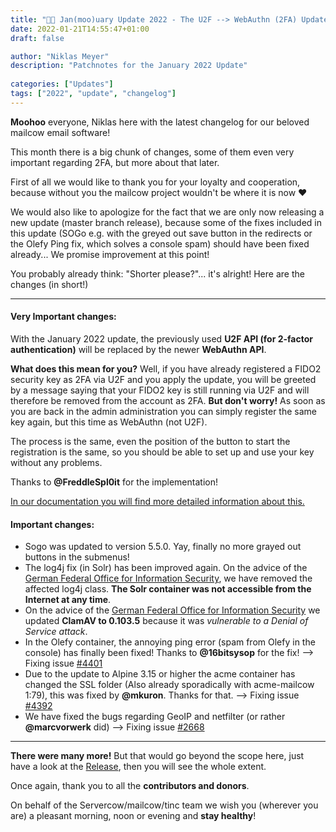 ```yaml
---
title: "📰🐄 Jan(moo)uary Update 2022 - The U2F --> WebAuthn (2FA) Update | Patchnotes"
date: 2022-01-21T14:55:47+01:00
draft: false

author: "Niklas Meyer"
description: "Patchnotes for the January 2022 Update"
  
categories: ["Updates"]
tags: ["2022", "update", "changelog"]
---
```


**Moohoo** everyone, Niklas here with the latest changelog for our beloved mailcow email software!

This month there is a big chunk of changes, some of them even very important regarding 2FA, but more about that later.

First of all we would like to thank you for your loyalty and cooperation, because without you the mailcow project wouldn't be where it is now ❤️

We would also like to apologize for the fact that we are only now releasing a new update (master branch release), because some of the fixes included in this update (SOGo e.g. with the greyed out save button in the redirects or the Olefy Ping fix, which solves a console spam) should have been fixed already... We promise improvement at this point!

You probably already think: "Shorter please?"... it's alright! Here are the changes (in short!)

---
#### Very Important changes:
With the January 2022 update, the previously used **U2F API (for 2-factor authentication)** will be replaced by the newer **WebAuthn API**.

**What does this mean for you?**
Well, if you have already registered a FIDO2 security key as 2FA via U2F and you apply the update, you will be greeted by a message saying that your FIDO2 key is still running via U2F and will therefore be removed from the account as 2FA. **But don't worry!** As soon as you are back in the admin administration you can simply register the same key again, but this time as WebAuthn (not U2F).

The process is the same, even the position of the button to start the registration is the same, so you should be able to set up and use your key without any problems.

Thanks to **@FreddleSpl0it** for the implementation!

[In our documentation you will find more detailed information about this.](https://mailcow.github.io/mailcow-dockerized-docs/manual-guides/mailcow-UI/u_e-mailcow_ui-tfa/ "In our documentation you will find more detailed information.")

#### Important changes:
- Sogo was updated to version 5.5.0. Yay, finally no more grayed out buttons in the submenus!
- The log4j fix (in Solr) has been improved again. On the advice of the [German Federal Office for Information Security](https://www.bsi.bund.de/SharedDocs/Warnmeldungen/DE/CB/2022/01/warnmeldung_cb-k21-1264_update_20.html "German Federal Office for Information Security"), we have removed the affected log4j class. **The Solr container was not accessible from the Internet at any time**.
- On the advice of the [German Federal Office for Information Security](https://www.bsi.bund.de/SharedDocs/Warnmeldungen/DE/TW/2022/01/warnmeldung_tw-t22-0012.html) we updated **ClamAV to 0.103.5** because it was *vulnerable to a Denial of Service attack*.
- In the Olefy container, the annoying ping error (spam from Olefy in the console) has finally been fixed! Thanks to **@16bitsysop** for the fix! --> Fixing issue [#4401](https://github.com/mailcow/mailcow-dockerized/issues/4401 "#4401")
- Due to the update to Alpine 3.15 or higher the acme container has changed the SSL folder  (Also already sporadically with acme-mailcow 1:79), this was fixed by **@mkuron**. Thanks for that. --> Fixing issue [#4392](https://github.com/mailcow/mailcow-dockerized/issues/4392 "#4392")
- We have fixed the bugs regarding GeoIP and netfilter (or rather **@marcvorwerk** did) --> Fixing issue [#2668](https://github.com/mailcow/mailcow-dockerized/issues/2668 "#2668")

---

**There were many more!** But that would go beyond the scope here, just have a look at the [Release](https://github.com/mailcow/mailcow-dockerized/releases/tag/2022-01), then you will see the whole extent.

Once again, thank you to all the **contributors and donors**.

On behalf of the Servercow/mailcow/tinc team we wish you (wherever you are) a pleasant morning, noon or evening and **stay healthy**!